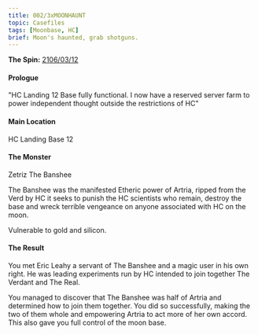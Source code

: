 ```yaml
---
title: 002/3xMOONHAUNT
topic: Casefiles
tags: [Moonbase, HC]
brief: Moon's haunted, grab shotguns.
---
```


__The Spin:__ [2106/03/12](http://thespin.glitch.me/archive/2108-03-12)

#### Prologue

"HC Landing 12 Base fully functional. I now have a reserved server farm to power independent thought outside the restrictions of HC"

#### Main Location

HC Landing Base 12

#### The Monster

Zetriz The Banshee

The Banshee was the manifested Etheric power of Artria, ripped from the Verd by HC it seeks to punish the HC scientists who remain, destroy the base and wreck terrible vengeance on anyone associated with HC on the moon.

Vulnerable to gold and silicon.

#### The Result

You met Eric Leahy a servant of The Banshee and a magic user in his own right. He was leading experiments run by HC intended to join together The Verdant and The Real.

You managed to discover that The Banshee was half of Artria and determined how to join them together. You did so successfully, making the two of them whole and empowering Artria to act more of her own accord. This also gave you full control of the moon base. 


